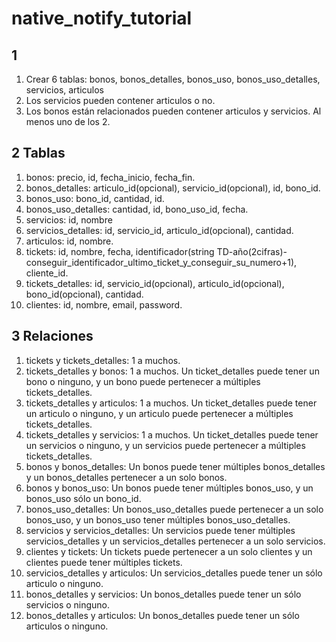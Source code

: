 # native_notify_tutorial
## 1
1. Crear 6 tablas: bonos, bonos_detalles, bonos_uso, bonos_uso_detalles, servicios, articulos
2. Los servicios pueden contener articulos o no.
3. Los bonos están relacionados pueden contener articulos y servicios. Al menos uno de los 2.

## 2 Tablas
1. bonos: precio, id, fecha_inicio, fecha_fin.
2. bonos_detalles: articulo_id(opcional), servicio_id(opcional), id, bono_id.
3. bonos_uso: bono_id, cantidad, id.
4. bonos_uso_detalles: cantidad, id, bono_uso_id, fecha.
5. servicios: id, nombre
6. servicios_detalles: id, servicio_id, articulo_id(opcional), cantidad.
7. articulos: id, nombre.
8. tickets: id, nombre, fecha, identificador(string TD-año(2cifras)-conseguir_identificador_ultimo_ticket_y_conseguir_su_numero+1), cliente_id.
9. tickets_detalles: id, servicio_id(opcional), articulo_id(opcional), bono_id(opcional), cantidad.
10. clientes: id, nombre, email, password.

## 3 Relaciones
1. tickets y tickets_detalles: 1 a muchos.
2. tickets_detalles y bonos: 1 a muchos. Un ticket_detalles puede tener un bono o ninguno, y un bono puede pertenecer a múltiples tickets_detalles.
3. tickets_detalles y articulos: 1 a muchos. Un ticket_detalles puede tener un articulo o ninguno, y un articulo puede pertenecer a múltiples tickets_detalles.
4. tickets_detalles y servicios: 1 a muchos. Un ticket_detalles puede tener un servicios o ninguno, y un servicios puede pertenecer a múltiples tickets_detalles.
5. bonos y bonos_detalles: Un bonos puede tener múltiples bonos_detalles y un bonos_detalles pertenecer a un solo bonos.
6. bonos y bonos_uso: Un bonos puede tener múltiples bonos_uso, y un bonos_uso sólo un bono_id.
7. bonos_uso_detalles: Un bonos_uso_detalles puede pertenecer a un solo bonos_uso, y un bonos_uso tener múltiples bonos_uso_detalles.
8. servicios y servicios_detalles: Un servicios puede tener múltiples servicios_detalles y un servicios_detalles pertenecer a un solo servicios.
9. clientes y tickets: Un tickets puede pertenecer a un solo clientes y un clientes puede tener múltiples tickets.
10. servicios_detalles y articulos: Un servicios_detalles puede tener un sólo articulo o ninguno.
11. bonos_detalles y servicios: Un bonos_detalles puede tener un sólo servicios o ninguno.
12. bonos_detalles y articulos: Un bonos_detalles puede tener un sólo articulos o ninguno.

